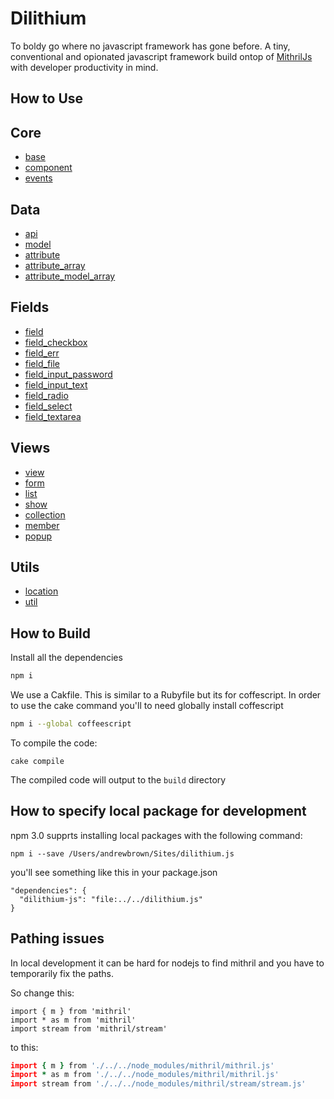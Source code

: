 # Dilithium

To boldy go where no javascript framework has gone before.
A tiny, conventional and opionated javascript framework build ontop of
[MithrilJs](https://mithril.js.org/) with developer productivity in mind.

## How to Use

## Core
- [base](#base)
- [component](#component)
- [events](#events)

## Data
- [api](#api)
- [model](./src/model/README.md)
- [attribute](./src/attribute/README.md)
- [attribute_array](./src/attribute_array/README.md)
- [attribute_model_array](./src/attribute_model_array/README.md)

## Fields
- [field](#field)
- [field_checkbox](#field_checkbox)
- [field_err](#field_err)
- [field_file](#field_file)
- [field_input_password](#field_input_password)
- [field_input_text](#field_input_text)
- [field_radio](#field_radio)
- [field_select](#field_select)
- [field_textarea](#field_textarea)

## Views
- [view](#view)
- [form](#form)
- [list](#list)
- [show](#show)
- [collection](#collection)
- [member](#member)
- [popup](#popup)

## Utils
- [location](#location)
- [util](#util)


## How to Build

Install all the dependencies

```sh
npm i
```

We use a Cakfile. This is similar to a Rubyfile but its for coffescript.
In order to use the cake command you'll to need globally install
coffescript

```sh
npm i --global coffeescript
```

To compile the code:
```
cake compile
```

The compiled code will output to the `build` directory


## How to specify local package for development


npm 3.0 supprts installing local packages with the following command:

```
npm i --save /Users/andrewbrown/Sites/dilithium.js
```

you'll see something like this in your package.json

```
"dependencies": {
  "dilithium-js": "file:../../dilithium.js"
}
```


## Pathing issues


In local development it can be hard for nodejs to find mithril
and you have to temporarily fix the paths.

So change this:

```
import { m } from 'mithril'
import * as m from 'mithril'
import stream from 'mithril/stream'
```

to this:

```coffee
import { m } from './../../node_modules/mithril/mithril.js'
import * as m from './../../node_modules/mithril/mithril.js'
import stream from './../../node_modules/mithril/stream/stream.js'
```
